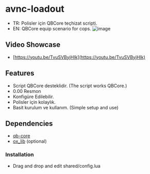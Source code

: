 # avnc-loadout
- TR: Polisler için QBCore teçhizat scripti.
- EN: QBCore equip scenario for cops.
![image](https://user-images.githubusercontent.com/123509837/220655721-8fc53ad1-b030-4b9b-9d67-86f3a42123b6.png)

## Video Showcase
- [https://youtu.be/TvuSVByjHIk](https://youtu.be/TvuSVByjHIk)
## Features
- Script QBCore desteklidir. (The script works QBCore.)
- 0.00 Resmon
- Konfigüre Edilebilir.
- Polisler için kolaylık.
- Basit kurulum ve kullanım. (Simple setup and use)

## Dependencies
- [qb-core](https://github.com/qbcore-framework/qb-core)
- [ox_lib](https://github.com/overextended/ox_lib/releases/latest/download/ox_lib.zip) (optional)

### Installation
- Drag and drop and edit shared/config.lua
